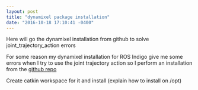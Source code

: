 ```yaml
---
layout: post
title: "dynamixel package installation"
date: "2016-10-18 17:10:41 -0400"
---
```


Here will go the dynamixel installation from github to solve joint_trajectory_action errors

For some reason my dynamixel installation for ROS Indigo give me some errors when I try to use the joint trajectory action so I perform an installation from the [github repo](https://github.com/arebgun/dynamixel_motor)

Create catkin workspace for it and install (explain how to install on /opt)
